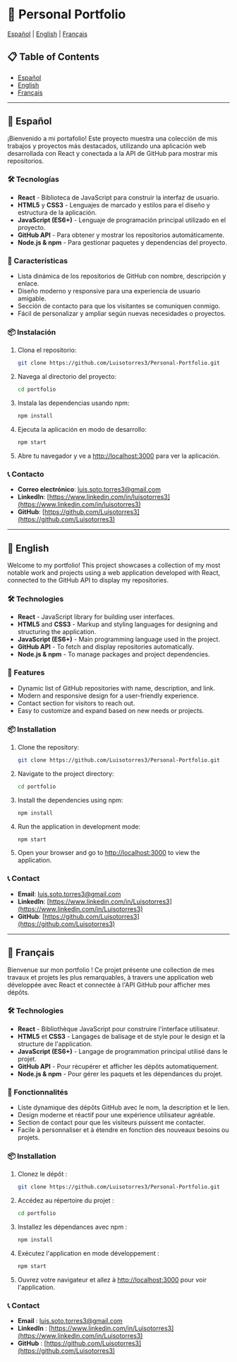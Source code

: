 # 📁 Personal Portfolio

[Español](#-espa%C3%B1ol) | [English](#-english) | [Français](#-fran%C3%A7ais)

## 📋 Table of Contents

- [Español](#-español)
- [English](#-english)
- [Français](#-français)

---

## 📄 Español

¡Bienvenido a mi portafolio! Este proyecto muestra una colección de mis trabajos y proyectos más destacados, utilizando una aplicación web desarrollada con React y conectada a la API de GitHub para mostrar mis repositorios.

### 🛠 Tecnologías

- **React** - Biblioteca de JavaScript para construir la interfaz de usuario.
- **HTML5** y **CSS3** - Lenguajes de marcado y estilos para el diseño y estructura de la aplicación.
- **JavaScript (ES6+)** - Lenguaje de programación principal utilizado en el proyecto.
- **GitHub API** - Para obtener y mostrar los repositorios automáticamente.
- **Node.js & npm** - Para gestionar paquetes y dependencias del proyecto.

### 🚀 Características

- Lista dinámica de los repositorios de GitHub con nombre, descripción y enlace.
- Diseño moderno y responsive para una experiencia de usuario amigable.
- Sección de contacto para que los visitantes se comuniquen conmigo.
- Fácil de personalizar y ampliar según nuevas necesidades o proyectos.

### 📦 Instalación

1. Clona el repositorio:

   ```bash
   git clone https://github.com/Luisotorres3/Personal-Portfolio.git
   ```

2. Navega al directorio del proyecto:

   ```bash
   cd portfolio
   ```

3. Instala las dependencias usando npm:

   ```bash
   npm install
   ```

4. Ejecuta la aplicación en modo de desarrollo:

   ```bash
   npm start
   ```

5. Abre tu navegador y ve a [http://localhost:3000](http://localhost:3000) para ver la aplicación.

### 📞 Contacto

- **Correo electrónico**: luis.soto.torres3@gmail.com
- **LinkedIn**: [https://www.linkedin.com/in/luisotorres3](https://www.linkedin.com/in/luisotorres3)
- **GitHub**: [https://github.com/Luisotorres3](https://github.com/Luisotorres3)

---

## 📄 English

Welcome to my portfolio! This project showcases a collection of my most notable work and projects using a web application developed with React, connected to the GitHub API to display my repositories.

### 🛠 Technologies

- **React** - JavaScript library for building user interfaces.
- **HTML5** and **CSS3** - Markup and styling languages for designing and structuring the application.
- **JavaScript (ES6+)** - Main programming language used in the project.
- **GitHub API** - To fetch and display repositories automatically.
- **Node.js & npm** - To manage packages and project dependencies.

### 🚀 Features

- Dynamic list of GitHub repositories with name, description, and link.
- Modern and responsive design for a user-friendly experience.
- Contact section for visitors to reach out.
- Easy to customize and expand based on new needs or projects.

### 📦 Installation

1. Clone the repository:

   ```bash
   git clone https://github.com/Luisotorres3/Personal-Portfolio.git
   ```

2. Navigate to the project directory:

   ```bash
   cd portfolio
   ```

3. Install the dependencies using npm:

   ```bash
   npm install
   ```

4. Run the application in development mode:

   ```bash
   npm start
   ```

5. Open your browser and go to [http://localhost:3000](http://localhost:3000) to view the application.

### 📞 Contact

- **Email**: luis.soto.torres3@gmail.com
- **LinkedIn**: [https://www.linkedin.com/in/Luisotorres3](https://www.linkedin.com/in/Luisotorres3)
- **GitHub**: [https://github.com/Luisotorres3](https://github.com/Luisotorres3)

---

## 📄 Français

Bienvenue sur mon portfolio ! Ce projet présente une collection de mes travaux et projets les plus remarquables, à travers une application web développée avec React et connectée à l'API GitHub pour afficher mes dépôts.

### 🛠 Technologies

- **React** - Bibliothèque JavaScript pour construire l'interface utilisateur.
- **HTML5** et **CSS3** - Langages de balisage et de style pour le design et la structure de l'application.
- **JavaScript (ES6+)** - Langage de programmation principal utilisé dans le projet.
- **GitHub API** - Pour récupérer et afficher les dépôts automatiquement.
- **Node.js & npm** - Pour gérer les paquets et les dépendances du projet.

### 🚀 Fonctionnalités

- Liste dynamique des dépôts GitHub avec le nom, la description et le lien.
- Design moderne et réactif pour une expérience utilisateur agréable.
- Section de contact pour que les visiteurs puissent me contacter.
- Facile à personnaliser et à étendre en fonction des nouveaux besoins ou projets.

### 📦 Installation

1. Clonez le dépôt :

   ```bash
   git clone https://github.com/Luisotorres3/Personal-Portfolio.git
   ```

2. Accédez au répertoire du projet :

   ```bash
   cd portfolio
   ```

3. Installez les dépendances avec npm :

   ```bash
   npm install
   ```

4. Exécutez l'application en mode développement :

   ```bash
   npm start
   ```

5. Ouvrez votre navigateur et allez à [http://localhost:3000](http://localhost:3000) pour voir l'application.

### 📞 Contact

- **Email** : luis.soto.torres3@gmail.com
- **LinkedIn** : [https://www.linkedin.com/in/Luisotorres3](https://www.linkedin.com/in/Luisotorres3)
- **GitHub** : [https://github.com/Luisotorres3](https://github.com/Luisotorres3)
